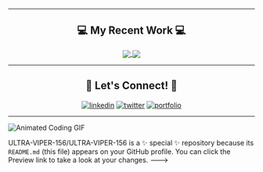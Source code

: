 

<!---h1 align="center">Hi 👋, I'm [Your Name]</h1>
<h3 align="center">A passionate [Your Field] from [Your Country]</h3>

<p align="left"> <img src="https://komarev.com/ghpvc/?username=yourusername&label=Profile%20views&color=0e75b6&style=flat" alt="yourusername" /> </p>

- 🔭 I’m currently working on **[Your Project]**
- 🌱 I’m currently learning **[Technologies you're learning]**
- 👯 I’m looking to collaborate on **[Collaborative Project/Idea]**
- 💬 Ask me about **[Skills/Technologies you’re comfortable with]**
- 📫 How to reach me **[Your Email]**
- ⚡ Fun fact **[Fun Fact about you]**

---

<h2 align="center">🔥 My Stats 🔥</h2>
<p align="center">
  <a href="https://github.com/yourusername">
    <img align="center" src="https://github-readme-stats.vercel.app/api?username=yourusername&show_icons=true&theme=radical&count_private=true&hide_border=true" />
  </a>
  <a href="https://github.com/yourusername">
    <img align="center" src="https://github-readme-stats.vercel.app/api/top-langs/?username=yourusername&layout=compact&theme=radical&hide_border=true" />
  </a>
</p>

---

<h2 align="center">🚀 Languages and Tools 🚀</h2>
<p align="center">
  <img src="https://img.shields.io/badge/-Python-3776AB?style=flat-square&logo=python&logoColor=white" />
  <img src="https://img.shields.io/badge/-JavaScript-F7DF1E?style=flat-square&logo=javascript&logoColor=black" />
  <img src="https://img.shields.io/badge/-React-61DAFB?style=flat-square&logo=react&logoColor=black" />
  <img src="https://img.shields.io/badge/-Node.js-339933?style=flat-square&logo=node.js&logoColor=white" />
  <!-- Add more tools and languages -->
</p>

---

<h2 align="center">💻 My Recent Work 💻</h2>
<p align="center">
  <a href="https://github.com/yourusername/yourproject1">
    <img align="center" src="https://github-readme-stats.vercel.app/api/pin/?username=yourusername&repo=yourproject1&theme=radical" />
  </a>
  <a href="https://github.com/yourusername/yourproject2">
    <img align="center" src="https://github-readme-stats.vercel.app/api/pin/?username=yourusername&repo=yourproject2&theme=radical" />
  </a>
</p>

---

<h2 align="center">🎉 Let's Connect! 🎉</h2>
<p align="center">
  <a href="https://linkedin.com/in/yourusername" target="blank"><img align="center" src="https://img.shields.io/badge/-LinkedIn-%230077B5?style=flat-square&logo=linkedin&logoColor=white" alt="linkedin" /></a>
  <a href="https://twitter.com/yourusername" target="blank"><img align="center" src="https://img.shields.io/badge/-Twitter-%231DA1F2?style=flat-square&logo=twitter&logoColor=white" alt="twitter" /></a>
  <a href="https://yourwebsite.com" target="blank"><img align="center" src="https://img.shields.io/badge/-Portfolio-%23000000?style=flat-square&logo=firefox&logoColor=white" alt="portfolio" /></a>
</p>

---

![Animated Coding GIF](https://media.giphy.com/media/VTtANKl0beDFQRLDTh/giphy.gif)

ULTRA-VIPER-156/ULTRA-VIPER-156 is a ✨ special ✨ repository because its `README.md` (this file) appears on your GitHub profile.
You can click the Preview link to take a look at your changes.
--->
